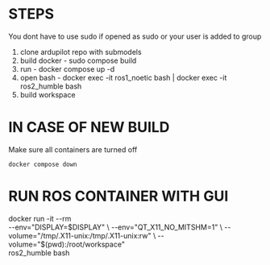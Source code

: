 # STEPS
You dont have to use sudo if opened as sudo or your user is added to group
1. clone ardupilot repo with submodels 
2. build docker - sudo compose build
3. run - docker compose up -d  
4. open bash - docker exec -it ros1_noetic bash | docker exec -it ros2_humble bash
5. build workspace 

# IN CASE OF NEW BUILD
Make sure all containers are turned off 

    docker compose down 

# RUN ROS CONTAINER WITH GUI 
docker run -it --rm \
    --env="DISPLAY=$DISPLAY" \
    --env="QT_X11_NO_MITSHM=1" \
    --volume="/tmp/.X11-unix:/tmp/.X11-unix:rw" \
    --volume="$(pwd):/root/workspace" \
    ros2_humble bash